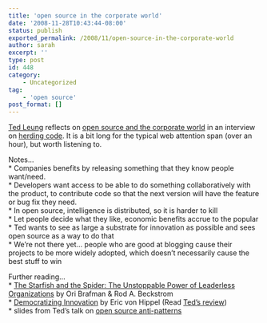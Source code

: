 ```yaml
---
title: 'open source in the corporate world'
date: '2008-11-28T10:43:44-08:00'
status: publish
exported_permalink: /2008/11/open-source-in-the-corporate-world
author: sarah
excerpt: ''
type: post
id: 448
category:
    - Uncategorized
tag:
    - 'open source'
post_format: []
---
```

[Ted Leung](http://www.sauria.com/blog/) reflects on [open source and the corporate world](http://herdingcode.com/?p=57) in an interview on [herding code](http://herdingcode.com/). It is a bit long for the typical web attention span (over an hour), but worth listening to.

Notes…  
\* Companies benefits by releasing something that they know people want/need.  
\* Developers want access to be able to do something collaboratively with the product, to contribute code so that the next version will have the feature or bug fix they need.  
\* In open source, intelligence is distributed, so it is harder to kill  
\* Let people decide what they like, economic benefits accrue to the popular  
\* Ted wants to see as large a substrate for innovation as possible and sees open source as a way to do that  
\* We’re not there yet… people who are good at blogging cause their projects to be more widely adopted, which doesn’t necessarily cause the best stuff to win

Further reading…  
\* [The Starfish and the Spider: The Unstoppable Power of Leaderless Organizations](http://www.amazon.com/gp/product/0143101358?ie=UTF8&tag=ultrasaurus-20&linkCode=as2&camp=1789&creative=9325&creativeASIN=1591841437) by Ori Brafman &amp; Rod A. Beckstrom  
\* [Democratizing Innovation](http://www.amazon.com/gp/product/0262720477?ie=UTF8&tag=ultrasaurus-20&linkCode=as2&camp=1789&creative=9325&creativeASIN=0262720477) by Eric von Hippel (Read [Ted’s review](http://www.sauria.com/blog/2005/07/22#1350))  
\* slides from Ted’s talk on [open source anti-patterns](http://assets.en.oreilly.com/1/event/12/Open%20Source%20Community%20Antipatterns%20Presentation.pdf)